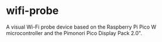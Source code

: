 # wifi-probe
A visual Wi-Fi probe device based on the Raspberry Pi Pico W microcontroller and the Pimonori Pico Display Pack 2.0".